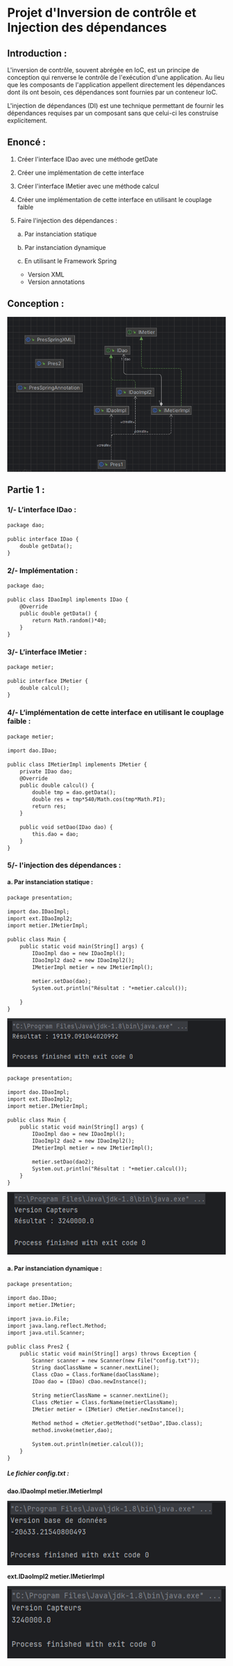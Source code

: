 ﻿<h1>Projet d'Inversion de contrôle et Injection des dépendances</h1>

<h2>Introduction :</h2>

<p>
    L'inversion de contrôle, souvent abrégée en IoC, est un principe de conception qui renverse le contrôle de l'exécution d'une application. Au lieu que les composants de l'application appellent directement les dépendances dont ils ont besoin, ces dépendances sont fournies par un conteneur IoC.
</p>
<p>
    L'injection de dépendances (DI) est une technique permettant de fournir les dépendances requises par un composant sans que celui-ci les construise explicitement. 
</p>

<h2>Enoncé :</h2>

<p>

1. Créer l'interface IDao avec une méthode getDate

2. Créer une implémentation de cette interface 

3. Créer l'interface IMetier avec une méthode calcul

4. Créer une implémentation de cette interface en utilisant le couplage faible

5. Faire l'injection des dépendances :

   a. Par instanciation statique

    b. Par instanciation dynamique 
    
    c. En utilisant le Framework Spring
     - Version XML
     - Version annotations
</p>

<h2>Conception :</h2>
<img align="center" src="images/img.png">

<h2>Partie 1 :</h2>
<h3>1/- L’interface IDao : </h3>
<p>
    
    package dao;

    public interface IDao {
        double getData();
    }
</p>

<h3>2/- Implémentation : </h3>
<p>
    
    package dao;

    public class IDaoImpl implements IDao {
        @Override
        public double getData() {
            return Math.random()*40;
        }
    }
</p>

<h3>3/- L’interface IMetier :</h3>
<p>
    
    package metier;

    public interface IMetier {
        double calcul();
    }
</p>

<h3>4/-  L’implémentation de cette interface en utilisant le couplage faible :</h3>
<p>
    
    package metier;
    
    import dao.IDao;
    
    public class IMetierImpl implements IMetier {
        private IDao dao;
        @Override
        public double calcul() {
            double tmp = dao.getData();
            double res = tmp*540/Math.cos(tmp*Math.PI);
            return res;
        }
    
        public void setDao(IDao dao) {
            this.dao = dao;
        }
    } 
</p>

<h3>5/- l'injection des dépendances :</h3>
<h4>a.	Par instanciation statique :</h4>
<p>
    
    package presentation;
    
    import dao.IDaoImpl;
    import ext.IDaoImpl2;
    import metier.IMetierImpl;
    
    public class Main {
        public static void main(String[] args) {
            IDaoImpl dao = new IDaoImpl();
            IDaoImpl2 dao2 = new IDaoImpl2();
            IMetierImpl metier = new IMetierImpl();
    
            metier.setDao(dao);
            System.out.println("Résultat : "+metier.calcul());
    
        }
    }
</p>
<img src="images/img_1.png"></img>

<p>
    
    package presentation;
    
    import dao.IDaoImpl;
    import ext.IDaoImpl2;
    import metier.IMetierImpl;
    
    public class Main {
        public static void main(String[] args) {
            IDaoImpl dao = new IDaoImpl();
            IDaoImpl2 dao2 = new IDaoImpl2();
            IMetierImpl metier = new IMetierImpl();
    
            metier.setDao(dao2);
            System.out.println("Résultat : "+metier.calcul());
        }
    }
</p>
<img src="images/img_2.png"></img>

<h4>a.	Par instanciation dynamique :</h4>
<p>

    package presentation;

    import dao.IDao;
    import metier.IMetier;
    
    import java.io.File;
    import java.lang.reflect.Method;
    import java.util.Scanner;
    
    public class Pres2 {
        public static void main(String[] args) throws Exception {
            Scanner scanner = new Scanner(new File("config.txt"));
            String daoClassName = scanner.nextLine();
            Class cDao = Class.forName(daoClassName);
            IDao dao = (IDao) cDao.newInstance();
    
            String metierClassName = scanner.nextLine();
            Class cMetier = Class.forName(metierClassName);
            IMetier metier = (IMetier) cMetier.newInstance();
    
            Method method = cMetier.getMethod("setDao",IDao.class);
            method.invoke(metier,dao);
    
            System.out.println(metier.calcul());
        }
    }
</p>
<h5>Le fichier config.txt : </h5>
<p>
    <b>
        dao.IDaoImpl
        metier.IMetierImpl
    </b>
</p>
<img src="images/img_3.png"></img>

<p>
    <b>
        ext.IDaoImpl2
        metier.IMetierImpl
    </b>
</p>
<img src="images/img_4.png"></img>









 
